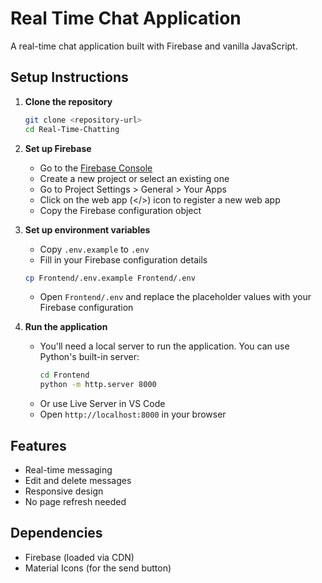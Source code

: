 # Real Time Chat Application

A real-time chat application built with Firebase and vanilla JavaScript.

## Setup Instructions

1. **Clone the repository**
   ```bash
   git clone <repository-url>
   cd Real-Time-Chatting
   ```

2. **Set up Firebase**
   - Go to the [Firebase Console](https://console.firebase.google.com/)
   - Create a new project or select an existing one
   - Go to Project Settings > General > Your Apps
   - Click on the web app (</>) icon to register a new web app
   - Copy the Firebase configuration object

3. **Set up environment variables**
   - Copy `.env.example` to `.env`
   - Fill in your Firebase configuration details
   ```bash
   cp Frontend/.env.example Frontend/.env
   ```
   - Open `Frontend/.env` and replace the placeholder values with your Firebase configuration

4. **Run the application**
   - You'll need a local server to run the application. You can use Python's built-in server:
     ```bash
     cd Frontend
     python -m http.server 8000
     ```
   - Or use Live Server in VS Code
   - Open `http://localhost:8000` in your browser

## Features

- Real-time messaging
- Edit and delete messages
- Responsive design
- No page refresh needed

## Dependencies

- Firebase (loaded via CDN)
- Material Icons (for the send button)
